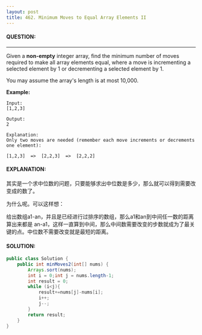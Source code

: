 ```yaml
---
layout: post
title: 462. Minimum Moves to Equal Array Elements II
---
```


#### QUESTION:

------

Given a **non-empty** integer array, find the minimum number of moves required to make all array elements equal, where a move is incrementing a selected element by 1 or decrementing a selected element by 1.

You may assume the array's length is at most 10,000.

**Example:**

```
Input:
[1,2,3]

Output:
2

Explanation:
Only two moves are needed (remember each move increments or decrements one element):

[1,2,3]  =>  [2,2,3]  =>  [2,2,2]
```

#### EXPLANATION:

其实是一个求中位数的问题，只要能够求出中位数是多少，那么就可以得到需要改变成的数了。

为什么呢。可以这样想：

给出数组a1-an，并且是已经进行过排序的数组，那么a1和an到中间任一数的距离算出来都是 an-a1，这样一直算到中间，那么中间数需要改变的步数就成为了最关键的点。中位数不需要改变就是最短的距离。

#### SOLUTION:

```JAVA
public class Solution {
    public int minMoves2(int[] nums) {
        Arrays.sort(nums);
        int i = 0;int j = nums.length-1;
        int result = 0;
        while (i<j){
            result+=nums[j]-nums[i];
            i++;
            j--;
        }
        return result;
    }
}
```

